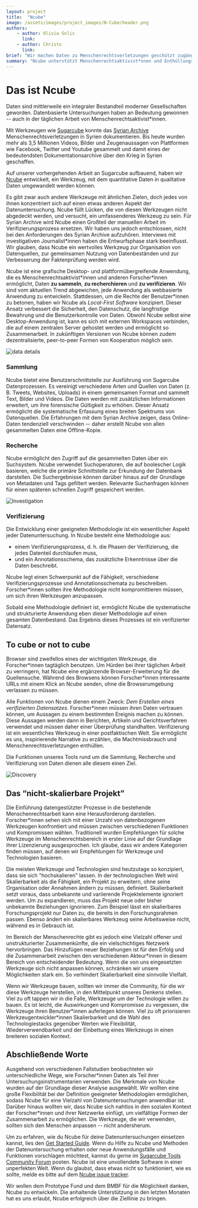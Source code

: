 ```yaml
---
layout: project
title:  "Ncube"
image: /assets/images/project_images/N-Cube/header.png
authors:
    - author: Olivia Solis
      link:
    - author: Christo
      link:
brief: "Wir machen Daten zu Menschenrechtsverletzungen geschützt zugänglich."
summary: "Ncube unterstützt Menschenrechtsaktivist*nnen und Enthüllungsjournalist*nnen dabei, Daten zu einem Teil ihres investigativen Werkzeugkastens zu machen. Es erlaubt, Daten zu sammeln, zu recherchieren und zu verifizieren, mit dem Ziel inspirierende Geschichten zu erzählen, die Machtmissbrauch und Menschenrechtsverletzungen aufdecken."
---
```


# Das ist Ncube

Daten sind mittlerweile ein integraler Bestandteil moderner Gesellschaften geworden. Datenbasierte Untersuchungen haben an Bedeutung gewonnen -- auch in der täglichen Arbeit von Menschenrechtsaktivist\*innen.

Mit Werkzeugen wie [Sugarcube](https://sugarcubetools.net/sugarcube) konnte das [Syrian Archive](https://syrianarchive.org) Menschenrechtsverletzungen in Syrien dokumentieren. Bis heute wurden mehr als 3,5 Millionen Videos, Bilder und Zeugenaussagen von Plattformen wie Facebook, Twitter und Youtube gesammelt und damit eines der bedeutendsten Dokumentationsarchive über den Krieg in Syrien geschaffen.

Auf unserer vorhergehenden Arbeit an Sugarcube aufbauend, haben wir [Ncube](https://sugarcubetools.net/ncube) entwickelt, ein Werkzeug, mit dem quantitative Daten in qualitative Daten umgewandelt werden können.

Es gibt zwar auch andere Werkzeuge mit ähnlichen Zielen, doch jedes von ihnen konzentriert sich auf einen etwas anderen Aspekt der Datenuntersuchung. Ncube füllt Lücken, die von diesen Werkzeugen nicht abgedeckt werden, und versucht, ein umfassenderes Werkzeug zu sein. Für Syrian Archive wird Ncube einen Großteil der manuellen Arbeit im Verifizierungsprozess ersetzen. Wir haben uns jedoch entschlossen, nicht bei den Anforderungen des Syrian Archive aufzuhören. Interviews mit investigativen Journalist\*innen haben die Entwurfsphase stark beeinflusst. Wir glauben, dass Ncube ein wertvolles Werkzeug zur Organisation von Datenquellen, zur gemeinsamen Nutzung von Datenbeständen und zur Verbesserung der Faktenprüfung werden wird.

Ncube ist eine grafische Desktop- und plattformübergreifende Anwendung, die es Menschenrechtsaktivist\*innen und anderen Forscher\*innen ermöglicht, Daten **zu sammeln**, **zu recherchieren** und **zu verifizieren**. Wir sind vom aktuellen Trend abgewichen, jede Anwendung als webbasierte Anwendung zu entwickeln. Stattdessen, um die Rechte der Benutzer\*innen zu betonen, haben wir Ncube als _Local-First Software_ konzipiert. Dieser Ansatz verbessert die Sicherheit, den Datenschutz, die langfristige Bewahrung und die Benutzerkontrolle von Daten. Obwohl Ncube selbst eine Desktop-Anwendung ist, kann es sich mit externen Workspaces verbinden, die auf einem zentralen Server gehostet werden und ermöglicht so Zusammenarbeit. In zukünftigen Versionen von Ncube können zudem dezentralisierte, peer-to-peer Formen von Kooperation möglich sein. 

![data details](/assets/images/project_images/N-Cube/data_details_2.png)

### Sammlung

Ncube bietet eine Benutzerschnittstelle zur Ausführung von Sugarcube Datenprozessen. Es vereinigt verschiedene Arten und Quellen von Daten (z. B. Tweets, Websites, Uploads) in einem gemeinsamen Format und sammelt Text, Bilder und Videos. Die Daten werden mit zusätzlichen Informationen erweitert, um ihre forensische Gültigkeit zu erhöhen. Dieser Ansatz ermöglicht die systematische Erfassung eines breiten Spektrums von Datenquellen. Die Erfahrungen mit dem Syrian Archive zeigen, dass Online-Daten tendenziell verschwinden -- daher erstellt Ncube von allen gesammelten Daten eine Offline-Kopie.

### Recherche

Ncube ermöglicht den Zugriff auf die gesammelten Daten über ein Suchsystem. Ncube verwendet Suchoperatoren, die auf boolescher Logik basieren, welche die primäre Schnittstelle zur Erkundung der Datenbank darstellen. Die Suchergebnisse können darüber hinaus auf der Grundlage von Metadaten und Tags gefiltert werden. Relevante Suchanfragen können für einen späteren schnellen Zugriff gespeichert werden.

![Investigation](/assets/images/project_images/N-Cube/investigation_3.png)

### Verifizierung

Die Entwicklung einer geeigneten Methodologie ist ein wesentlicher Aspekt jeder Datenuntersuchung. In Ncube besteht eine Methodologie aus:

- einem Verifizierungsprozess, d. h. die Phasen der Verifizierung, die jedes Datenteil durchlaufen muss,
- und ein Annotationsschema, das zusätzliche Erkenntnisse über die Daten beschreibt.

Ncube legt einen Schwerpunkt auf die Fähigkeit, verschiedene Verifizierungsprozesse und Annotationsschemata zu beschreiben. Forscher\*innen sollten ihre Methodologie nicht kompromittieren müssen, um sich ihren Werkzeugen anzupassen.

Sobald eine Methodologie definiert ist, ermöglicht Ncube die systematische und strukturierte Anwendung eben dieser Methodologie auf einen gesamten Datenbestand. Das Ergebnis dieses Prozesses ist ein verifizierter Datensatz.

## To cube or not to cube

Browser sind zweifellos eines der wichtigsten Werkzeuge, die Forscher\*innen tagtäglich benutzen. Um Hürden bei ihrer täglichen Arbeit zu verringern, hat Ncube eine ergänzende Browser-Erweiterung für die Quellensuche. Während des Browsens können Forscher\*innen interessante URLs mit einem Klick an Ncube senden, ohne die Browserumgebung verlassen zu müssen.

Alle Funktionen von Ncube dienen einem Zweck: _Dem Erstellen eines verifizierten Datensatzes_. Forscher\*innen müssen ihren Daten vertrauen können, um Aussagen zu einem bestimmten Ereignis machen zu können. Diese Aussagen werden dann in Berichten, Artikeln und Gerichtsverfahren verwendet und müssen daher einer Überprüfung standhalten. Verifizierung ist ein wesentliches Werkzeug in einer postfaktischen Welt. Sie ermöglicht es uns, inspirierende Narrative zu erzählen, die Machtmissbrauch und Menschenrechtsverletzungen enthüllen.

Die Funktionen unseres Tools rund um die Sammlung, Recherche und Verifizierung von Daten dienen alle diesem einen Ziel.

![Discovery](/assets/images/project_images/N-Cube/discovery_4.png)

## Das “nicht-skalierbare Projekt”

Die Einführung datengestützter Prozesse in die bestehende Menschenrechtsarbeit kann eine Herausforderung darstellen. Forscher\*innen sehen sich mit einer Unzahl von datenbezogenen Werkzeugen konfrontiert und müssen zwischen verschiedenen Funktionen und Kompromissen wählen. Traditionell wurden Empfehlungen für solche Werkzeuge im Menschenrechtsbereich in erster Linie auf der Grundlage ihrer Lizenzierung ausgesprochen. Ich glaube, dass wir andere Kategorien finden müssen, auf denen wir Empfehlungen für Werkzeuge und Technologien basieren.

Die meisten Werkzeuge und Technologien sind heutzutage so konzipiert, dass sie sich "hochskalieren" lassen. In der technologischen Welt wird Skalierbarkeit als die Fähigkeit, ein Projekt zu erweitern, ohne seine Organisation oder Annahmen ändern zu müssen, definiert. Skalierbarkeit setzt voraus, dass unbekannte und variierende Projektelemente ignoriert werden. Um zu expandieren, muss das Projekt neue oder bisher unbekannte Beziehungen ignorieren. Zum Beispiel lässt ein skalierbares Forschungsprojekt nur Daten zu, die bereits in den Forschungsrahmen passen. Ebenso ändert ein skalierbares Werkzeug seine Arbeitsweise nicht, während es in Gebrauch ist.

Im Bereich der Menschenrechte gibt es jedoch eine Vielzahl offener und unstrukturierter Zusammenkünfte, die ein vielschichtiges Netzwerk hervorbringen. Das Hinzufügen neuer Beziehungen ist für den Erfolg und die Zusammenarbeit zwischen den verschiedenen Akteur\*innen in diesem Bereich von entscheidender Bedeutung. Wenn die von uns eingesetzten Werkzeuge sich nicht anpassen können, schränken wir unsere Möglichkeiten stark ein. So verhindert Skalierbarkeit eine sinnvolle Vielfalt.

Wenn wir Werkzeuge bauen, sollten wir immer die Community, für die wir diese Werkzeuge herstellen, in den Mittelpunkt unseres Denkens stellen. Viel zu oft tappen wir in die Falle, Werkzeuge um der Technologie willen zu bauen. Es ist leicht, die Auswirkungen und Kompromisse zu vergessen, die Werkzeuge ihren Benutzer\*innen auferlegen können. Viel zu oft priorisieren Werkzeugentwickler\*innen Skalierbarkeit und die Wahl des Technologiestacks gegenüber Werten wie Flexibilität, Wiederverwendbarkeit und der Einbettung eines Werkzeugs in einen breiteren sozialen Kontext.
 
## Abschließende Worte

Ausgehend von verschiedenen Fallstudien beobachteten wir unterschiedliche Wege, wie Forscher\*innen Daten als Teil ihrer Untersuchungsinstrumentarien verwenden. Die Merkmale von Ncube wurden auf der Grundlage dieser Analyse ausgewählt. Wir wollten eine große Flexibilität bei der Definition geeigneter Methodologien ermöglichen, sodass Ncube für eine Vielzahl von Datenuntersuchungen anwendbar ist. Darüber hinaus wollten wir, dass Ncube sich nahtlos in den sozialen Kontext der Forscher\*innen und ihrer Netzwerke einfügt, um vielfältige Formen der Zusammenarbeit zu ermöglichen. Die Werkzeuge, die wir verwenden, sollten sich den Menschen anpassen -- nicht andersherum.

Um zu erfahren, wie du Ncube für deine Datenuntersuchungen einsetzen kannst, lies den [Get Started Guide](https://sugarcubetools.net/ncube/get-started). Wenn du Hilfe zu Ncube und Methoden der Datenuntersuchung erhalten oder neue Anwendungsfälle und Funktionen vorschlagen möchtest, kannst du gerne im [Sugarcube Tools Community Forum](https://users.sugarcubetools.net) posten. Ncube ist eine unvollendete Software in einer unperfekten Welt. Wenn du glaubst, dass etwas nicht so funktioniert, wie es sollte, melde es bitte auf dem [Ncube issue tracker](https://github.com/critocrito/ncube/issues).

Wir wollen dem Prototype Fund und dem BMBF für die Möglichkeit danken, Ncube zu entwickeln. Die anhaltende Unterstützung in den letzten Monaten hat es uns erlaubt, Ncube erfolgreich über die Ziellinie zu bringen.
